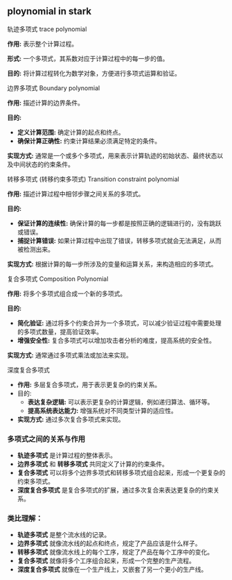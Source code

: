 ## ploynomial in stark

轨迹多项式 trace polynomial

**作用:** 表示整个计算过程。

**形式:** 一个多项式，其系数对应于计算过程中的每一步的值。

**目的:** 将计算过程转化为数学对象，方便进行多项式运算和验证。



边界多项式 Boundary polynomial

**作用:** 描述计算的边界条件。

**目的:**

- **定义计算范围:** 确定计算的起点和终点。
- **确保计算正确性:** 约束计算结果必须满足特定的条件。

**实现方式:** 通常是一个或多个多项式，用来表示计算轨迹的初始状态、最终状态以及中间状态的约束条件。

转移多项式 (转移约束多项式)  Transition constraint polynomial

**作用:** 描述计算过程中相邻步骤之间关系的多项式。

**目的:**

- **保证计算的连续性:** 确保计算的每一步都是按照正确的逻辑进行的，没有跳跃或错误。
- **捕捉计算错误:** 如果计算过程中出现了错误，转移多项式就会无法满足，从而被检测出来。

**实现方式:** 根据计算的每一步所涉及的变量和运算关系，来构造相应的多项式。

复合多项式  Composition Polynomial

**作用:** 将多个多项式组合成一个新的多项式。

**目的:**

- **简化验证:** 通过将多个约束合并为一个多项式，可以减少验证过程中需要处理的多项式数量，提高验证效率。
- **增强安全性:** 复合多项式可以增加攻击者分析的难度，提高系统的安全性。

**实现方式:** 通常通过多项式乘法或加法来实现。

深度复合多项式 

- **作用:** 多层复合多项式，用于表示更复杂的约束关系。
- 目的:
  - **表达复杂逻辑:** 可以表示更复杂的计算逻辑，例如递归算法、循环等。
  - **提高系统表达能力:** 增强系统对不同类型计算的适应性。
- **实现方式:** 通过多次复合多项式来实现。

### 多项式之间的关系与作用

- **轨迹多项式** 是计算过程的整体表示。
- **边界多项式** 和 **转移多项式** 共同定义了计算的约束条件。
- **复合多项式** 可以将多个边界多项式和转移多项式组合起来，形成一个更复杂的约束多项式。
- **深度复合多项式** 是复合多项式的扩展，通过多次复合来表达更复杂的约束关系。

### 类比理解：

- **轨迹多项式** 是整个流水线的记录。
- **边界多项式** 就像流水线的起点和终点，规定了产品应该是什么样子。
- **转移多项式** 就像流水线上的每个工序，规定了产品在每个工序中的变化。
- **复合多项式** 就像将多个工序组合起来，形成一个完整的生产流程。
- **深度复合多项式** 就像在一个生产线上，又嵌套了另一个更小的生产线。